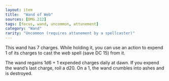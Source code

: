 ```yaml
---
layout: item
title:  "Wand of Web"
sources: [DMG.212]
tags: [focus, wand, uncommon, attunement]
category: "Wand"
rarity: "Uncommon (requires attunement by a spellcaster)"
---
```


This wand has 7 charges. While holding it, you can use an action to expend 1 of its charges to cast the _web_ spell (save DC 15) from it.

The wand regains 1d6 + 1 expended charges daily at dawn. If you expend the wand’s last charge, roll a d20. On a 1, the wand crumbles into ashes and is destroyed.